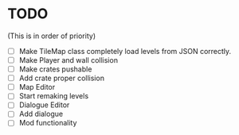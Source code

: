# TODO

(This is in order of priority)

- [ ] Make TileMap class completely load levels from JSON correctly.
- [ ] Make Player and wall collision
- [ ] Make crates pushable
- [ ] Add crate proper collision
- [ ] Map Editor
- [ ] Start remaking levels
- [ ] Dialogue Editor
- [ ] Add dialogue
- [ ] Mod functionality